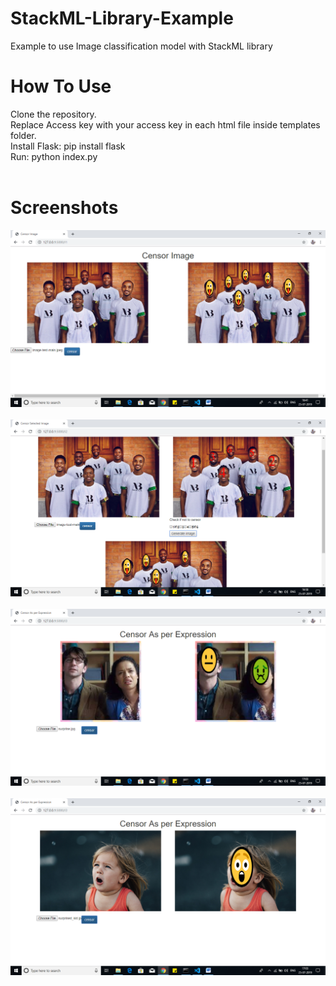 # StackML-Library-Example
Example to use Image classification model with StackML library

# How To Use
Clone the repository.
<br/>
Replace Access key with your access key in each html file inside templates folder.
<br/>
Install Flask: pip install flask
<br/>
Run: python index.py
<br/><br/>
# Screenshots
![alt text](https://github.com/siddharth1297/StackML-Library-Example/blob/master/screenshots/censor-image.png)
<br/><br/>
![alt text](https://github.com/siddharth1297/StackML-Library-Example/blob/master/screenshots/censor-selected-image.png)
<br/><br/>
![alt text](https://github.com/siddharth1297/StackML-Library-Example/blob/master/screenshots/emotion-emoji-1.png)
<br/><br/>
![alt text](https://github.com/siddharth1297/StackML-Library-Example/blob/master/screenshots/emotion-emoji-2.png)


